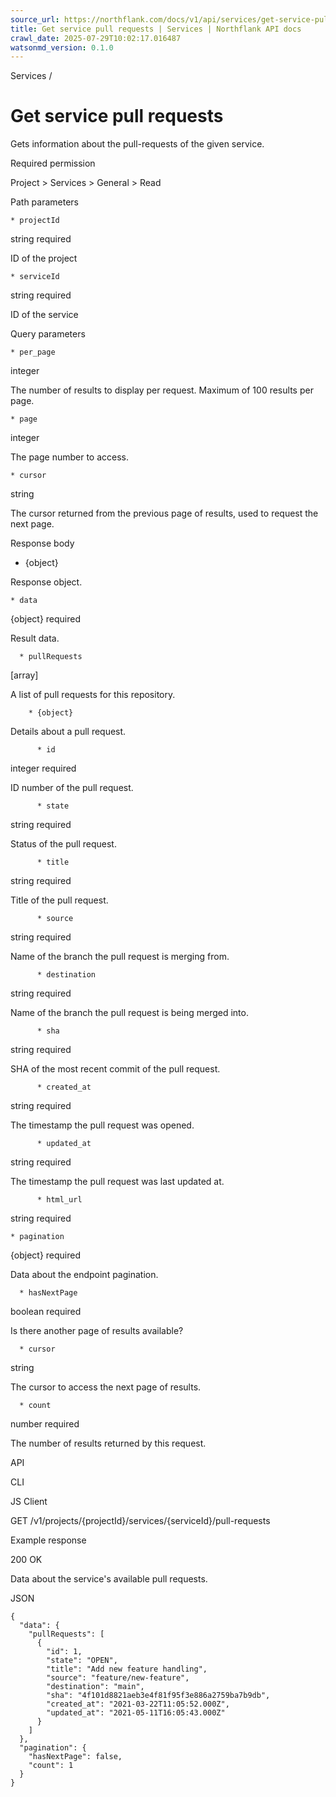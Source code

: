 ```yaml
---
source_url: https://northflank.com/docs/v1/api/services/get-service-pull-requests
title: Get service pull requests | Services | Northflank API docs
crawl_date: 2025-07-29T10:02:17.016487
watsonmd_version: 0.1.0
---
```


Services / 

# Get service pull requests

Gets information about the pull-requests of the given service.

Required permission

Project > Services > General > Read

Path parameters

    * projectId

string required

ID of the project

    * serviceId

string required

ID of the service




Query parameters

    * per_page

integer

The number of results to display per request. Maximum of 100 results per page.

    * page

integer

The page number to access.

    * cursor

string

The cursor returned from the previous page of results, used to request the next page.




Response body

  * {object}

Response object.

    * data

{object} required

Result data.

      * pullRequests

[array]

A list of pull requests for this repository.

        * {object}

Details about a pull request.

          * id

integer required

ID number of the pull request.

          * state

string required

Status of the pull request.

          * title

string required

Title of the pull request.

          * source

string required

Name of the branch the pull request is merging from.

          * destination

string required

Name of the branch the pull request is being merged into.

          * sha

string required

SHA of the most recent commit of the pull request.

          * created_at

string required

The timestamp the pull request was opened.

          * updated_at

string required

The timestamp the pull request was last updated at.

          * html_url

string required

    * pagination

{object} required

Data about the endpoint pagination.

      * hasNextPage

boolean required

Is there another page of results available?

      * cursor

string

The cursor to access the next page of results.

      * count

number required

The number of results returned by this request.




API

CLI

JS Client

GET /v1/projects/{projectId}/services/{serviceId}/pull-requests

Example response

200 OK

Data about the service's available pull requests.

JSON
    
    
    {
      "data": {
        "pullRequests": [
          {
            "id": 1,
            "state": "OPEN",
            "title": "Add new feature handling",
            "source": "feature/new-feature",
            "destination": "main",
            "sha": "4f101d8821aeb3e4f81f95f3e886a2759ba7b9db",
            "created_at": "2021-03-22T11:05:52.000Z",
            "updated_at": "2021-05-11T16:05:43.000Z"
          }
        ]
      },
      "pagination": {
        "hasNextPage": false,
        "count": 1
      }
    }